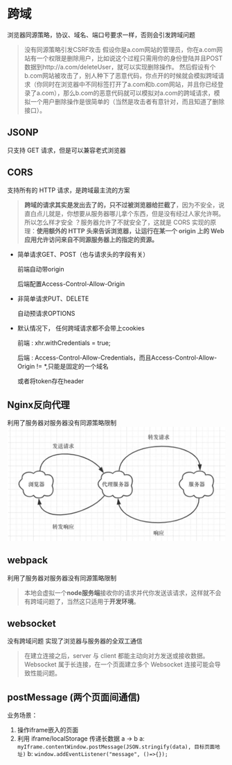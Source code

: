 # 跨域
浏览器同源策略，协议、域名、端口号要求一样，否则会引发跨域问题

>没有同源策略引发CSRF攻击
假设你是a.com网站的管理员，你在a.com网站有一个权限是删除用户，比如说这个过程只需用你的身份登陆并且POST数据到http://a.com/deleteUser，就可以实现删除操作。
然后假设有个b.com网站被攻击了，别人种下了恶意代码，你点开的时候就会模拟跨域请求（你同时在浏览器中不同标签打开了a.com和b.com网站，并且你已经登录了a.com），那么b.com的恶意代码就可以模拟对a.com的跨域请求，模拟一个用户删除操作是很简单的（当然是攻击者有意针对，而且知道了删除接口）。
## JSONP
只支持 GET 请求，但是可以兼容老式浏览器

## CORS
支持所有的 HTTP 请求，是跨域最主流的方案
>**跨域的请求其实是发出去了的，只不过被浏览器给拦截了**，因为不安全，说直白点儿就是，你想要从服务器哪儿拿个东西，但是没有经过人家允许啊。所以怎么样才安全 ？服务器允许了不就安全了，这就是 CORS 实现的原理：**使用额外的 HTTP 头来告诉浏览器，让运行在某一个 origin 上的 Web 应用允许访问来自不同源服务器上的指定的资源。**


- 简单请求GET、POST（也与请求头的字段有关）

  前端自动带origin

  后端配置Access-Control-Allow-Origin 
- 非简单请求PUT、DELETE

  自动预请求OPTIONS
- 默认情况下， 任何跨域请求都不会带上cookies

  前端 : xhr.withCredentials = true;

  后端 : Access-Control-Allow-Credentials，而且Access-Control-Allow-Origin   != *,只能是固定的一个域名

  或者将token存在header
## Nginx反向代理
利用了服务器对服务器没有同源策略限制
![](imgs/nginx@跨域.jpg)
## webpack
利用了服务器对服务器没有同源策略限制
>本地会虚拟一个**node服务端**接收你的请求并代你发送该请求，这样就不会有跨域问题了，当然这只适用于**开发环境**。
## websocket
没有跨域问题
实现了浏览器与服务器的全双工通信
>在建立连接之后，server 与 client 都能主动向对方发送或接收数据。
Websocket 属于长连接，在一个页面建立多个 Websocket 连接可能会导致性能问题。
## postMessage (两个页面间通信)
业务场景：
1. 操作iframe嵌入的页面
2. 利用 iframe/localStorage 传递长数据
a -> b
a: `myIframe.contentWindow.postMessage(JSON.stringify(data), 目标页面地址)`
b: `window.addEventListener("message", ()=>{});`



